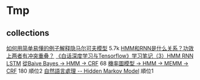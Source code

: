# Tmp
## collections
[如何用简单易懂的例子解释隐马尔可夫模型](https://www.zhihu.com/question/20962240) 5.7k
[HMM和RNN是什么关系？功效上两者有冲突重叠？](https://www.zhihu.com/question/57396443)
[《白话深度学习与Tensorflow》学习笔记（3）HMM RNN LSTM](https://www.jianshu.com/p/a2755179be5b)
[從Baive Bayes -> HMM -> CRF](https://www.zhihu.com/question/53458773) 68
[機率圖模型 -> HMM -> MEMM -> CRF](https://www.zhihu.com/question/53458773) 180 順位2
[自然語言處理 -- Hidden Markov Model](http://cpmarkchang.logdown.com/posts/192352-natural-language-processing-hidden-markov-models) 順位1